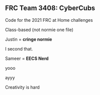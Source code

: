 ## FRC Team 3408: CyberCubs

Code for the 2021 FRC at Home challenges

Class-based (not normie one file)

Justin = **cringe normie**

I second that.

Sameer = **EECS Nerd**

yooo

ayyy

Creativity is hard